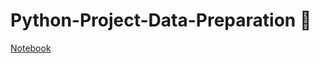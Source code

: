 # Python-Project-Data-Preparation 🐍

[Notebook](https://github.com/natnew/Python-Project-Data-Preparation/blob/main/Data_Preparation.ipynb)
